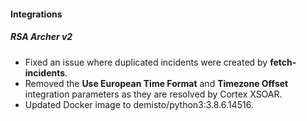 
#### Integrations
##### RSA Archer v2
- Fixed an issue where duplicated incidents were created by **fetch-incidents**.
- Removed the **Use European Time Format** and **Timezone Offset** integration parameters as they are resolved by Cortex XSOAR.
- Updated Docker image to demisto/python3:3.8.6.14516.
